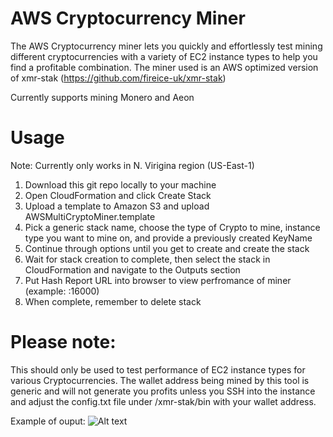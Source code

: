 # AWS Cryptocurrency Miner 
The AWS Cryptocurrency miner lets you quickly and effortlessly test mining different cryptocurrencies with a variety of EC2 instance types to help you find a profitable combination.  The miner used is an AWS optimized version of xmr-stak (https://github.com/fireice-uk/xmr-stak)

Currently supports mining Monero and Aeon

# Usage

Note: Currently only works in N. Virigina region (US-East-1)

1) Download this git repo locally to your machine
2) Open CloudFormation and click Create Stack
3) Upload a template to Amazon S3 and upload AWSMultiCryptoMiner.template
4) Pick a generic stack name, choose the type of Crypto to mine, instance type you want to mine on, and provide a previously created KeyName
5) Continue through options until you get to create and create the stack 
6) Wait for stack creation to complete, then select the stack in CloudFormation and navigate to the Outputs section
7) Put Hash Report URL into browser to view perfromance of miner (example: <public IP of instance>:16000)
8) When complete, remember to delete stack 
  
 
# Please note: 
This should only be used to test performance of EC2 instance types for various Cryptocurrencies.  The wallet address being mined by this tool is generic and will not generate you profits unless you SSH into the instance and adjust the config.txt file under /xmr-stak/bin with your wallet address.

Example of ouput:
![Alt text](https://gist.githubusercontent.com/fireice-uk/2da301131ac01695ff79539a27b81d68/raw/4c09cdeee86f94df2e9dd86b927e64aded6184f5/xmr-stak-cpu-hashrate.png "Sample Hashrate report from browswer")

